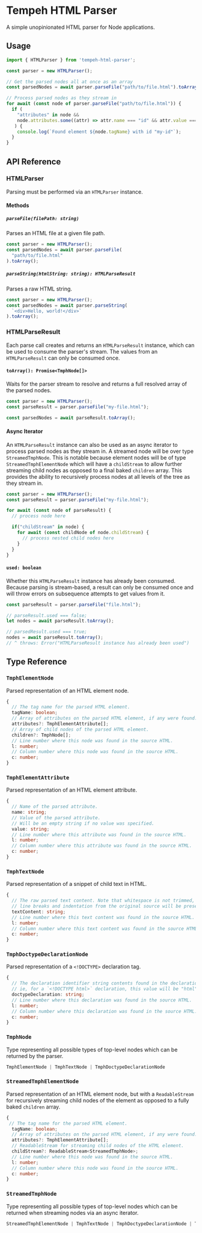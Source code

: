 # Tempeh HTML Parser

A simple unopinionated HTML parser for Node applications.

## Usage

```ts
import { HTMLParser } from 'tempeh-html-parser';

const parser = new HTMLParser();

// Get the parsed nodes all at once as an array
const parsedNodes = await parser.parseFile("path/to/file.html").toArray();

// Process parsed nodes as they stream in
for await (const node of parser.parseFile("path/to/file.html")) {
  if (
    "attributes" in node &&
    node.attributes.some((attr) => attr.name === "id" && attr.value === "my-id")
   ) {
    console.log(`Found element ${node.tagName} with id "my-id"`);
  }
}
```

## API Reference

### HTMLParser

Parsing must be performed via an `HTMLParser` instance.

#### Methods

##### `parseFile(filePath: string)`

Parses an HTML file at a given file path.

```ts
const parser = new HTMLParser();
const parsedNodes = await parser.parseFile(
  "path/to/file.html"
).toArray();
```

##### `parseString(htmlString: string): HTMLParseResult`

Parses a raw HTML string.

```ts
const parser = new HTMLParser();
const parsedNodes = await parser.parseString(
  `<div>Hello, world!</div>`
).toArray();
```

### HTMLParseResult

Each parse call creates and returns an `HTMLParseResult` instance,
which can be used to consume the parser's stream. The values
from an `HTMLParseResult` can only be consumed once.

#### `toArray(): Promise<TmphNode[]>`

Waits for the parser stream to resolve and returns a full resolved array of the parsed nodes.

```ts
const parser = new HTMLParser();
const parseResult = parser.parseFile("my-file.html");

const parsedNodes = await parseResult.toArray();
```

#### Async Iterator

An `HTMLParseResult` instance can also be used as an async iterator to process parsed nodes as they stream in.
A streamed node will be over type `StreamedTmphNode`. This is notable because element nodes will be of type
`StreamedTmphElementNode` which will have a `childStream` to allow further streaming child nodes as opposed to a
final baked `children` array. This provides the ability to recursively process nodes at all levels of the tree
as they stream in.

```ts
const parser = new HTMLParser();
const parseResult = parser.parseFile("my-file.html");

for await (const node of parseResult) {
  // process node here

  if("childStream" in node) {
    for await (const childNode of node.childStream) {
      // process nested child nodes here
    }
  }
}
```

#### `used: boolean`

Whether this `HTMLParseResult` instance has already been consumed.
Because parsing is stream-based, a result can only be consumed once
and will throw errors on subsequence attempts to get values from it.

```ts
const parseResult = parser.parseFile("file.html");

// parseResult.used === false;
let nodes = await parseResult.toArray();

// parsedResult.used === true;
nodes = await parseResult.toArray();
// ^ throws: Error("HTMLParseResult instance has already been used")
```

## Type Reference

### `TmphElementNode`

Parsed representation of an HTML element node.

```ts
{
  // The tag name for the parsed HTML element.
  tagName: boolean;
  // Array of attributes on the parsed HTML element, if any were found.
  attributes?: TmphElementAttribute[];
  // Array of child nodes of the parsed HTML element.
  children?: TmphNode[];
  // Line number where this node was found in the source HTML.
  l: number;
  // Column number where this node was found in the source HTML.
  c: number;
}
```

### `TmphElementAttribute`

Parsed representation of an HTML element attribute.

```ts
{
  // Name of the parsed attribute.
  name: string;
  // Value of the parsed attribute.
  // Will be an empty string if no value was specified.
  value: string;
  // Line number where this attribute was found in the source HTML.
  l: number;
  // Column number where this attribute was found in the source HTML.
  c: number;
}
```

### `TmphTextNode`

Parsed representation of a snippet of child text in HTML.

```ts
{
  // The raw parsed text content. Note that whitespace is not trimmed, so any
  // line breaks and indentation from the original source will be preserved.
  textContent: string;
  // Line number where this text content was found in the source HTML.
  l: number;
  // Column number where this text content was found in the source HTML.
  c: number;
}
```

### `TmphDoctypeDeclarationNode`

Parsed representation of a `<!DOCTYPE>` declaration tag.

```ts
{
  // The declaration identifier string contents found in the declaration.
  // ie, for a `<!DOCTYPE html>` declaration, this value will be "html"
  doctypeDeclaration: string;
  // Line number where this declaration was found in the source HTML.
  l: number;
  // Column number where this declaration was found in the source HTML.
  c: number;
}
```

### `TmphNode`

Type representing all possible types of top-level nodes which can be
returned by the parser.

```ts
TmphElementNode | TmphTextNode | TmphDoctypeDeclarationNode
```

### `StreamedTmphElementNode`

Parsed representation of an HTML element node, but with a `ReadableStream` for recursively streaming
child nodes of the element as opposed to a fully baked `children` array.

```ts
{
 // The tag name for the parsed HTML element.
  tagName: boolean;
  // Array of attributes on the parsed HTML element, if any were found.
  attributes?: TmphElementAttribute[];
  // ReadableStream for streaming child nodes of the HTML element.
  childStream?: ReadableStream<StreamedTmphNode>;
  // Line number where this node was found in the source HTML.
  l: number;
  // Column number where this node was found in the source HTML.
  c: number;
}
```


### `StreamedTmphNode`

Type representing all possible types of top-level nodes which can be returned when
streaming nodes via an async iterator.

```ts
StreamedTmphElementNode | TmphTextNode | TmphDoctypeDeclarationNode | TmphCommentNode
```